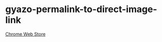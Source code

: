 gyazo-permalink-to-direct-image-link
============

[Chrome Web Store](https://chrome.google.com/webstore/detail/gyazo-permalink-to-direct/lpdghbpejcjiaifjehjhcpoiihddknmm)
